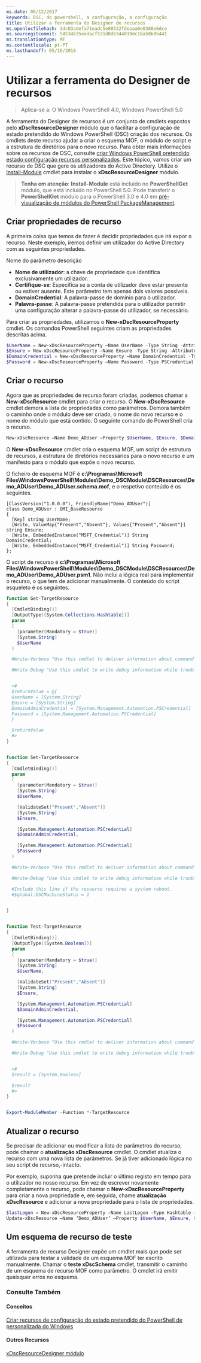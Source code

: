 ```yaml
---
ms.date: 06/12/2017
keywords: DSC, do powershell, a configuração, a configuração
title: Utilizar a ferramenta do Designer de recursos
ms.openlocfilehash: 3dc03adefa71eadc5e80532fdeaaa0e0388e6dce
ms.sourcegitcommit: 54534635eedacf531d8d6344019dc16a50b8b441
ms.translationtype: MT
ms.contentlocale: pt-PT
ms.lasthandoff: 05/16/2018
---
```

# <a name="using-the-resource-designer-tool"></a>Utilizar a ferramenta do Designer de recursos

> Aplica-se a: O Windows PowerShell 4.0, Windows PowerShell 5.0

A ferramenta do Designer de recursos é um conjunto de cmdlets expostos pelo **xDscResourceDesigner** módulo que o facilitar a configuração de estado pretendido do Windows PowerShell (DSC) criação dos recursos. Os cmdlets deste recurso ajudar a criar o esquema MOF, o módulo de script e a estrutura de diretórios para o novo recurso. Para obter mais informações sobre os recursos de DSC, consulte [criar Windows PowerShell pretendido estado configuração recursos personalizados](authoringResource.md).
Este tópico, vamos criar um recurso de DSC que gere os utilizadores do Active Directory.
Utilize o [Install-Module](https://technet.microsoft.com/library/dn807162.aspx) cmdlet para instalar o **xDscResourceDesigner** módulo.

>**Tenha em atenção**: **Install-Module** está incluído no **PowerShellGet** módulo, que está incluído no PowerShell 5.0. Pode transferir o **PowerShellGet** módulo para o PowerShell 3.0 e 4.0 em [pré-visualização de módulos do PowerShell PackageManagement](https://www.microsoft.com/en-us/download/details.aspx?id=49186).

## <a name="creating-resource-properties"></a>Criar propriedades de recurso
A primeira coisa que temos de fazer é decidir propriedades que irá expor o recurso. Neste exemplo, iremos definir um utilizador do Active Directory com as seguintes propriedades.

Nome do parâmetro descrição
* **Nome de utilizador**: a chave de propriedade que identifica exclusivamente um utilizador.
* **Certifique-se**: Especifica se a conta de utilizador deve estar presente ou estiver ausente. Este parâmetro tem apenas dois valores possíveis.
* **DomainCredential**: A palavra-passe de domínio para o utilizador.
* **Palavra-passe**: A palavra-passe pretendida para o utilizador permitir uma configuração alterar a palavra-passe do utilizador, se necessário.

Para criar as propriedades, utilizamos o **New-xDscResourceProperty** cmdlet. Os comandos PowerShell seguintes criam as propriedades descritas acima.

```powershell
$UserName = New-xDscResourceProperty –Name UserName -Type String -Attribute Key
$Ensure = New-xDscResourceProperty –Name Ensure -Type String -Attribute Write –ValidateSet “Present”, “Absent”
$DomainCredential = New-xDscResourceProperty –Name DomainCredential -Type PSCredential -Attribute Write
$Password = New-xDscResourceProperty –Name Password -Type PSCredential -Attribute Write
```

## <a name="create-the-resource"></a>Criar o recurso

Agora que as propriedades de recurso foram criadas, podemos chamar a **New-xDscResource** cmdlet para criar o recurso. O **New-xDscResource** cmdlet demora a lista de propriedades como parâmetros. Demora também o caminho onde o módulo deve ser criado, o nome do novo recurso e o nome do módulo que está contido. O seguinte comando do PowerShell cria o recurso.

```powershell
New-xDscResource –Name Demo_ADUser –Property $UserName, $Ensure, $DomainCredential, $Password –Path ‘C:\Program Files\WindowsPowerShell\Modules’ –ModuleName Demo_DSCModule
```

O **New-xDscResource** cmdlet cria o esquema MOF, um script de estrutura de recursos, a estrutura de diretórios necessários para o novo recurso e um manifesto para o módulo que expõe o novo recurso.

O ficheiro de esquema MOF é **c:\Programas\Microsoft Files\WindowsPowerShell\Modules\Demo_DSCModule\DSCResources\Demo_ADUser\Demo_ADUser.schema.mof**, e o respetivo conteúdo é os seguintes.

```
[ClassVersion("1.0.0.0"), FriendlyName("Demo_ADUser")]
class Demo_ADUser : OMI_BaseResource
{
  [Key] string UserName;
  [Write, ValueMap{"Present","Absent"}, Values{"Present","Absent"}] string Ensure;
  [Write, EmbeddedInstance("MSFT_Credential")] String DomainCredential;
  [Write, EmbeddedInstance("MSFT_Credential")] String Password;
};
```

O script de recurso é **c:\Programas\Microsoft Files\WindowsPowerShell\Modules\Demo_DSCModule\DSCResources\Demo_ADUser\Demo_ADUser.psm1**. Não inclui a lógica real para implementar o recurso, o que tem de adicionar manualmente. O conteúdo do script esqueleto é os seguintes.

```powershell
function Get-TargetResource
{
  [CmdletBinding()]
  [OutputType([System.Collections.Hashtable])]
  param
  (
    [parameter(Mandatory = $true)]
    [System.String]
    $UserName
  )

  #Write-Verbose "Use this cmdlet to deliver information about command processing."

  #Write-Debug "Use this cmdlet to write debug information while troubleshooting."


  <#
  $returnValue = @{
  UserName = [System.String]
  Ensure = [System.String]
  DomainAdminCredential = [System.Management.Automation.PSCredential]
  Password = [System.Management.Automation.PSCredential]
  }

  $returnValue
  #>
}


function Set-TargetResource
{
  [CmdletBinding()]
  param
  (
    [parameter(Mandatory = $true)]
    [System.String]
    $UserName,

    [ValidateSet("Present","Absent")]
    [System.String]
    $Ensure,

    [System.Management.Automation.PSCredential]
    $DomainAdminCredential,

    [System.Management.Automation.PSCredential]
    $Password
  )

  #Write-Verbose "Use this cmdlet to deliver information about command processing."

  #Write-Debug "Use this cmdlet to write debug information while troubleshooting."

  #Include this line if the resource requires a system reboot.
  #$global:DSCMachineStatus = 1


}


function Test-TargetResource
{
  [CmdletBinding()]
  [OutputType([System.Boolean])]
  param
  (
    [parameter(Mandatory = $true)]
    [System.String]
    $UserName,

    [ValidateSet("Present","Absent")]
    [System.String]
    $Ensure,

    [System.Management.Automation.PSCredential]
    $DomainAdminCredential,

    [System.Management.Automation.PSCredential]
    $Password
  )

  #Write-Verbose "Use this cmdlet to deliver information about command processing."

  #Write-Debug "Use this cmdlet to write debug information while troubleshooting."


  <#
  $result = [System.Boolean]

  $result
  #>
}


Export-ModuleMember -Function *-TargetResource
```

## <a name="updating-the-resource"></a>Atualizar o recurso

Se precisar de adicionar ou modificar a lista de parâmetros do recurso, pode chamar o **atualização xDscResource** cmdlet. O cmdlet atualiza o recurso com uma nova lista de parâmetros. Se já tiver adicionado lógica no seu script de recurso,-intacto.

Por exemplo, suponha que pretende incluir o último registo em tempo para o utilizador no nosso recurso. Em vez de escrever novamente completamente o recurso, pode chamar o **New-xDscResourceProperty** para criar a nova propriedade e, em seguida, chame **atualização xDscResource** e adicionar a nova propriedade para o lista de propriedades.

```powershell
$lastLogon = New-xDscResourceProperty –Name LastLogon –Type Hashtable –Attribute Write –Description “For mapping users to their last log on time”
Update-xDscResource –Name ‘Demo_ADUser’ –Property $UserName, $Ensure, $DomainCredential, $Password, $lastLogon -Force
```

## <a name="testing-a-resource-schema"></a>Um esquema de recurso de teste

A ferramenta de recurso Designer expõe um cmdlet mais que pode ser utilizada para testar a validade de um esquema MOF ter escrito manualmente. Chamar o **teste xDscSchema** cmdlet, transmitir o caminho de um esquema de recurso MOF como parâmetro. O cmdlet irá emitir quaisquer erros no esquema.

### <a name="see-also"></a>Consulte Também

#### <a name="concepts"></a>Conceitos
[Criar recursos de configuração do estado pretendido do PowerShell de personalizada do Windows](authoringResource.md)

#### <a name="other-resources"></a>Outros Recursos
[xDscResourceDesigner módulo](https://powershellgallery.com/packages/xDscResourceDesigner)